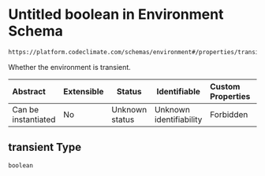 # Untitled boolean in Environment Schema

```txt
https://platform.codeclimate.com/schemas/environment#/properties/transient
```

Whether the environment is transient.


| Abstract            | Extensible | Status         | Identifiable            | Custom Properties | Additional Properties | Access Restrictions | Defined In                                                                                |
| :------------------ | ---------- | -------------- | ----------------------- | :---------------- | --------------------- | ------------------- | ----------------------------------------------------------------------------------------- |
| Can be instantiated | No         | Unknown status | Unknown identifiability | Forbidden         | Allowed               | none                | [Environment.schema.json\*](../../schemas/Environment.schema.json "open original schema") |

## transient Type

`boolean`
